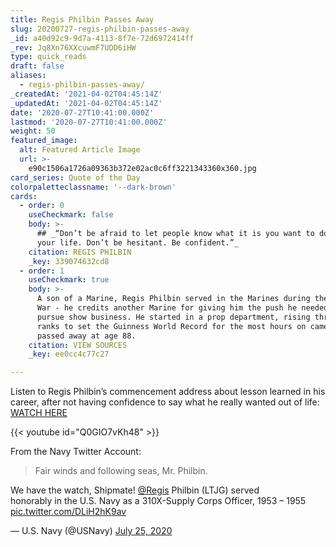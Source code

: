 ```yaml
---
title: Regis Philbin Passes Away
slug: 20200727-regis-philbin-passes-away
_id: a40d92c9-9d7a-4113-8f7e-72d6972414ff
_rev: Jq8Xn76XXcuwmF7UDD6iHW
type: quick_reads
draft: false
aliases:
  - regis-philbin-passes-away/
_createdAt: '2021-04-02T04:45:14Z'
_updatedAt: '2021-04-02T04:45:14Z'
date: '2020-07-27T10:41:00.000Z'
lastmod: '2020-07-27T10:41:00.000Z'
weight: 50
featured_image:
  alt: Featured Article Image
  url: >-
    e90c1506a1726a09363b372e02ac0c6ff3221343360x360.jpg
card_series: Quote of the Day
colorpaletteclassname: '--dark-brown'
cards:
  - order: 0
    useCheckmark: false
    body: >-
      ## _“Don’t be afraid to let people know what it is you want to do with
      your life. Don’t be hesitant. Be confident.”_
    citation: REGIS PHILBIN
    _key: 339074632cd8
  - order: 1
    useCheckmark: true
    body: >-
      A son of a Marine, Regis Philbin served in the Marines during the Korean
      War - he credits another Marine for giving him the push he needed to
      pursue show business. He started in a prop department, rising through the
      ranks to set the Guinness World Record for the most hours on camera. He
      passed away at age 88.
    citation: VIEW SOURCES
    _key: ee0cc4c77c27

---
```

Listen to Regis Philbin’s commencement address about lesson learned in his career, after not having confidence to say what he really wanted out of life: [WATCH HERE](https://youtu.be/Q0GIO7vKh48)

{{< youtube id="Q0GIO7vKh48" >}}

From the Navy Twitter Account:



> Fair winds and following seas, Mr. Philbin.  
  
  
  
We have the watch, Shipmate! [@Regis](https://twitter.com/regis?ref_src=twsrc%5Etfw) Philbin (LTJG) served honorably in the U.S. Navy as a 310X-Supply Corps Officer, 1953 – 1955 [pic.twitter.com/DLiH2hK9av](https://t.co/DLiH2hK9av)  
  
  
  
— U.S. Navy (@USNavy) [July 25, 2020](https://twitter.com/USNavy/status/1287133704029167616?ref_src=twsrc%5Etfw)
